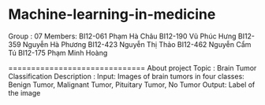 # Machine-learning-in-medicine
Group : 07
Members:
BI12-061	Phạm Hà Châu
BI12-190	Vũ Phúc Hưng
BI12-359	Nguyễn Hà Phương
BI12-423	Nguyễn Thị Thảo
BI12-462	Nguyễn Cẩm Tú
BI12-175	Phạm Minh Hoàng

==============================
About project
Topic : Brain Tumor Classification
Description : 
    Input: Images of brain tumors in four classes:
    Benign Tumor, Malignant Tumor, Pituitary Tumor, No Tumor
    Output: Label of the image
